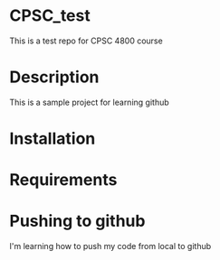 # CPSC_test
This is a test repo for CPSC 4800 course


# Description
This is a sample project for learning github

# Installation

# Requirements

# Pushing to github
I'm learning how to push my code from local to github

